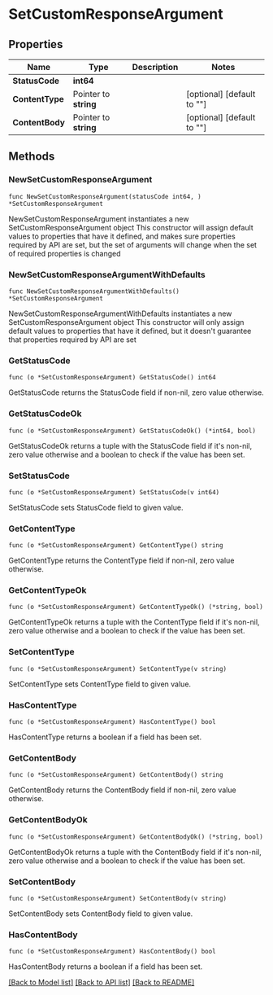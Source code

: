 # SetCustomResponseArgument

## Properties

Name | Type | Description | Notes
------------ | ------------- | ------------- | -------------
**StatusCode** | **int64** |  | 
**ContentType** | Pointer to **string** |  | [optional] [default to ""]
**ContentBody** | Pointer to **string** |  | [optional] [default to ""]

## Methods

### NewSetCustomResponseArgument

`func NewSetCustomResponseArgument(statusCode int64, ) *SetCustomResponseArgument`

NewSetCustomResponseArgument instantiates a new SetCustomResponseArgument object
This constructor will assign default values to properties that have it defined,
and makes sure properties required by API are set, but the set of arguments
will change when the set of required properties is changed

### NewSetCustomResponseArgumentWithDefaults

`func NewSetCustomResponseArgumentWithDefaults() *SetCustomResponseArgument`

NewSetCustomResponseArgumentWithDefaults instantiates a new SetCustomResponseArgument object
This constructor will only assign default values to properties that have it defined,
but it doesn't guarantee that properties required by API are set

### GetStatusCode

`func (o *SetCustomResponseArgument) GetStatusCode() int64`

GetStatusCode returns the StatusCode field if non-nil, zero value otherwise.

### GetStatusCodeOk

`func (o *SetCustomResponseArgument) GetStatusCodeOk() (*int64, bool)`

GetStatusCodeOk returns a tuple with the StatusCode field if it's non-nil, zero value otherwise
and a boolean to check if the value has been set.

### SetStatusCode

`func (o *SetCustomResponseArgument) SetStatusCode(v int64)`

SetStatusCode sets StatusCode field to given value.


### GetContentType

`func (o *SetCustomResponseArgument) GetContentType() string`

GetContentType returns the ContentType field if non-nil, zero value otherwise.

### GetContentTypeOk

`func (o *SetCustomResponseArgument) GetContentTypeOk() (*string, bool)`

GetContentTypeOk returns a tuple with the ContentType field if it's non-nil, zero value otherwise
and a boolean to check if the value has been set.

### SetContentType

`func (o *SetCustomResponseArgument) SetContentType(v string)`

SetContentType sets ContentType field to given value.

### HasContentType

`func (o *SetCustomResponseArgument) HasContentType() bool`

HasContentType returns a boolean if a field has been set.

### GetContentBody

`func (o *SetCustomResponseArgument) GetContentBody() string`

GetContentBody returns the ContentBody field if non-nil, zero value otherwise.

### GetContentBodyOk

`func (o *SetCustomResponseArgument) GetContentBodyOk() (*string, bool)`

GetContentBodyOk returns a tuple with the ContentBody field if it's non-nil, zero value otherwise
and a boolean to check if the value has been set.

### SetContentBody

`func (o *SetCustomResponseArgument) SetContentBody(v string)`

SetContentBody sets ContentBody field to given value.

### HasContentBody

`func (o *SetCustomResponseArgument) HasContentBody() bool`

HasContentBody returns a boolean if a field has been set.


[[Back to Model list]](../README.md#documentation-for-models) [[Back to API list]](../README.md#documentation-for-api-endpoints) [[Back to README]](../README.md)


